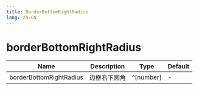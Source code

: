 ```yaml
---
title: BorderBottomRightRadius
lang: zh-CN
---
```


# borderBottomRightRadius

| Name               | Description      | Type                         | Default |
|--------------------|------------------|------------------------------| ------- |
| borderBottomRightRadius        |  边框右下圆角         | ^[number]|- |
